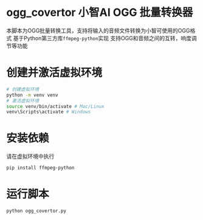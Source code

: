 # ogg_covertor 小智AI OGG 批量转换器

本脚本为OGG批量转换工具，支持将输入的音频文件转换为小智可使用的OGG格式
基于Python第三方库`ffmpeg-python`实现
支持OGG和音频之间的互转，响度调节等功能

# 创建并激活虚拟环境

```bash
# 创建虚拟环境
python -m venv venv
# 激活虚拟环境
source venv/bin/activate # Mac/Linux
venv\Scripts\activate # Windows
```

# 安装依赖

请在虚拟环境中执行

```bash
pip install ffmpeg-python
```

# 运行脚本
```bash
python ogg_covertor.py
```

